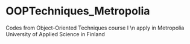# OOPTechniques_Metropolia

Codes from Object-Oriented Techniques course I \n
apply in Metropolia University of Applied Science 
in Finland
